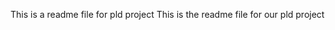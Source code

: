 This is a readme file for pld project
T h i s   i s   t h e   r e a d m e   f i l e   f o r   o u r   p l d   p r o j e c t  
 